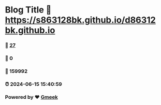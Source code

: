 # Blog Title :link: https://s863128bk.github.io/d86312bk.github.io 
### :page_facing_up: [27](https://s863128bk.github.io/d86312bk.github.io/tag.html) 
### :speech_balloon: 0 
### :hibiscus: 159992 
### :alarm_clock: 2024-06-15 15:40:59 
### Powered by :heart: [Gmeek](https://github.com/Meekdai/Gmeek)
